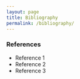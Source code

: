 ```yaml
---
layout: page
title: Bibliography
permalink: /bibliography/
---
```


### References

* Reference 1
* Reference 2
* Reference 3
